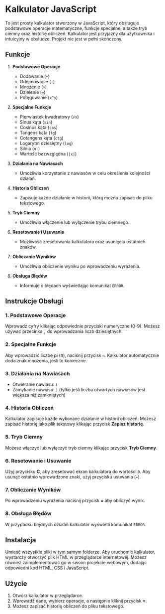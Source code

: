 # Kalkulator JavaScript
To jest prosty kalkulator stworzony w JavaScript, który obsługuje podstawowe operacje matematyczne, funkcje specjalne, a także tryb ciemny oraz historię obliczeń. Kalkulator jest przyjazny dla użytkownika i intuicyjny w obsłudze. Projekt nie jest w pełni skończony.

## Funkcje
1. **Podstawowe Operacje**
   - Dodawanie (`+`)
   - Odejmowanie (`-`)
   - Mnożenie (`×`)
   - Dzielenie (`÷`)
   - Potęgowanie (`x^y`)

2. **Specjalne Funkcje**
   - Pierwiastek kwadratowy (`√x`)
   - Sinus kąta (`sin`)
   - Cosinus kąta (`cos`)
   - Tangens kąta (`tg`)
   - Cotangens kąta (`ctg`)
   - Logarytm dziesiętny (`log`)
   - Silnia (`n!`)
   - Wartość bezwzględna (`|x|`)

3. **Działania na Nawiasach**
   - Umożliwia korzystanie z nawiasów w celu określenia kolejności działań.

4. **Historia Obliczeń**
   - Zapisuje każde działanie w historii, którą można zapisać do pliku tekstowego.

5. **Tryb Ciemny**
   - Umożliwia włączenie lub wyłączenie trybu ciemnego.

6. **Resetowanie i Usuwanie**
   - Możliwość zresetowania kalkulatora oraz usunięcia ostatnich znaków.

7. **Obliczanie Wyników**
   - Umożliwia obliczenie wyniku po wprowadzeniu wyrażenia.

8. **Obsługa Błędów**
   - Informuje o błędach wyświetlając komunikat `ERROR`.

## Instrukcje Obsługi

### 1. Podstawowe Operacje
Wprowadź cyfry klikając odpowiednie przyciski numeryczne (0-9). Możesz używać przecinka `,` do wprowadzania liczb dziesiętnych.

### 2. Specjalne Funkcje
Aby wprowadzić liczbę pi (π), naciśnij przycisk `π`. Kalkulator automatycznie doda znak mnożenia, jeśli to konieczne.

### 3. Działania na Nawiasach
- Otwieranie nawiasu: `(`
- Zamykanie nawiasu: `)` (tylko jeśli liczba otwartych nawiasów jest większa niż zamkniętych)

### 4. Historia Obliczeń
Kalkulator zapisuje każde wykonane działanie w historii obliczeń. Możesz zapisać historię jako plik tekstowy klikając przycisk **Zapisz historię**.

### 5. Tryb Ciemny
Możesz włączyć lub wyłączyć tryb ciemny klikając przycisk **Tryb Ciemny**.

### 6. Resetowanie i Usuwanie
Użyj przycisku **C**, aby zresetować ekran kalkulatora do wartości `0`. Aby usunąć ostatnio wprowadzone znaki, użyj przycisku usuwania (`←`).

### 7. Obliczanie Wyników
Po wprowadzeniu wyrażenia naciśnij przycisk **=** aby obliczyć wynik.

### 8. Obsługa Błędów
W przypadku błędnych działań kalkulator wyświetli komunikat `ERROR`.

## Instalacja
Umieść wszystkie pliki w tym samym folderze. Aby uruchomić kalkulator, wystarczy otworzyć plik HTML w przeglądarce internetowej. Możesz również zaimplementować go w swoim projekcie webowym, dodając odpowiedni kod HTML, CSS i JavaScript.

## Użycie
1. Otwórz kalkulator w przeglądarce.
2. Wprowadź dane, wybierz operacje, a następnie kliknij przycisk **=**.
3. Możesz zapisać historię obliczeń do pliku tekstowego.
